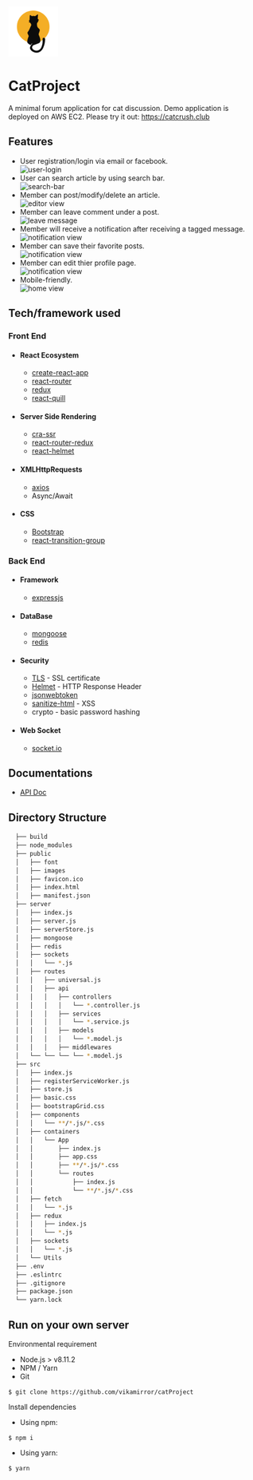 <img src="./build/favicon.ico" width="100" height="100">

# CatProject
A minimal forum application for cat discussion.
Demo application is deployed on AWS EC2. Please try it out: https://catcrush.club

## Features
* User registration/login via email or facebook.
<br>![user-login](https://imgur.com/cw2O2sk.jpg)
* User can search article by using search bar.
<br>![search-bar](https://imgur.com/o6CbmzJ.jpg)
* Member can post/modify/delete an article.
<br>![editor view](https://imgur.com/hjP1kOE.jpg)
* Member can leave comment under a post.
<br>![leave message](https://imgur.com/IloklMQ.jpg)
* Member will receive a notification after receiving a tagged message.
<br>![notification view](https://imgur.com/bvR080H.jpg)
* Member can save their favorite posts.
<br>![notification view](https://imgur.com/NGiBjIl.jpg)
* Member can edit thier profile page.
<br>![notification view](https://imgur.com/R9TsNVN.jpg)
* Mobile-friendly.
<br>![home view](https://imgur.com/P3AN4gy.jpg)

## Tech/framework used
### Front End
- #### React Ecosystem
  - [create-react-app](https://github.com/facebook/create-react-app)
  - [react-router](https://github.com/ReactTraining/react-router/tree/master/packages/react-router-dom)
  - [redux](https://github.com/reduxjs/redux)
  - [react-quill](https://github.com/zenoamaro/react-quill)
- #### Server Side Rendering
  - [cra-ssr](https://github.com/cereallarceny/cra-ssr)
  - [react-router-redux](https://github.com/reactjs/react-router-redux)
  - [react-helmet](https://github.com/nfl/react-helmet)
- #### XMLHttpRequests
  - [axios](https://github.com/axios/axios)
  - Async/Await
- #### CSS
  - [Bootstrap](https://github.com/twbs/bootstrap)
  - [react-transition-group](https://github.com/reactjs/react-transition-group)

### Back End
- #### Framework
  - [expressjs](https://github.com/expressjs/express)
- #### DataBase
  - [mongoose](https://github.com/Automattic/mongoose)
  - [redis](https://github.com/antirez/redis)
- #### Security
  - [TLS](https://www.sslforfree.com/) - SSL certificate
  - [Helmet](https://github.com/helmetjs/helmet) - HTTP Response Header
  - [jsonwebtoken](https://github.com/auth0/node-jsonwebtoken)
  - [sanitize-html](https://github.com/punkave/sanitize-html) - XSS
  - crypto - basic password hashing
- #### Web Socket
  - [socket.io](https://github.com/socketio/socket.io)

## Documentations
- [API Doc](https://catcrush.club/apiDoc/index.html)
## Directory Structure
```bash
  ├── build
  ├── node_modules
  ├── public
  │   ├── font
  │   ├── images
  │   ├── favicon.ico
  │   ├── index.html
  │   ├── manifest.json
  ├── server
  │   ├── index.js
  │   ├── server.js
  │   ├── serverStore.js
  │   ├── mongoose
  │   ├── redis
  │   ├── sockets
  │   │   └── *.js
  │   ├── routes
  │   │   ├── universal.js
  │   │   ├── api
  │   │   │   ├── controllers
  │   │   │   │   └── *.controller.js
  │   │   │   ├── services
  │   │   │   │   └── *.service.js
  │   │   │   ├── models
  │   │   │   │   └── *.model.js
  │   │   │   ├── middlewares
  │   └── └── └── └── *.model.js
  ├── src
  │   ├── index.js
  │   ├── registerServiceWorker.js
  │   ├── store.js
  │   ├── basic.css
  │   ├── bootstrapGrid.css
  │   ├── components
  │   │   └── **/*.js/*.css
  │   ├── containers
  │   │   └── App
  │   │       ├── index.js
  │   │       ├── app.css
  │   │       ├── **/*.js/*.css
  │   │       └── routes
  │   │           ├── index.js
  │   │           └── **/*.js/*.css
  │   ├── fetch
  │   │   └── *.js
  │   ├── redux
  │   │   ├── index.js
  │   │   └── *.js
  │   ├── sockets
  │   │   └── *.js
  │   └── Utils
  ├── .env
  ├── .eslintrc
  ├── .gitignore
  ├── package.json
  └── yarn.lock
```
## Run on your own server
Environmental requirement
- Node.js > v8.11.2
- NPM / Yarn
- Git

```
$ git clone https://github.com/vikamirror/catProject
```
Install dependencies
<br>
- Using npm:
```
$ npm i
```
- Using yarn:
```
$ yarn
```
